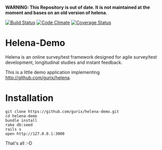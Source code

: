 **WARNING: This Repository is out of date. It is not maintained at the moment and bases on an old version of helena.**
 
[![Build Status](https://travis-ci.org/gurix/helena-demo.svg?branch=master)](https://travis-ci.org/gurix/helena-demo)
[![Code Climate](https://codeclimate.com/github/gurix/helena-demo.png)](https://codeclimate.com/github/gurix/helena-demo)
[![Coverage Status](https://coveralls.io/repos/gurix/helena-demo/badge.png?branch=master)](https://coveralls.io/r/gurix/helena-demo?branch=master)



# Helena-Demo
Helena is an online survey/test framework designed for agile survey/test development, longitudinal studies and instant feedback.

This is a little demo application implementing http://github.com/gurix/helena.

# Installation

```
git clone https://github.com/gurix/helena-demo.git
cd helena-demo
bundle install
rake db:seed
rails s
open http://127.0.0.1:3000
```

That's all :-D
